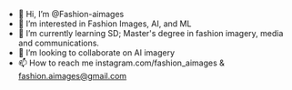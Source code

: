 - 👋 Hi, I’m @Fashion-aimages
- 👀 I’m interested in Fashion Images, AI, and ML
- 🌱 I’m currently learning SD; Master's degree in fashion imagery, media and communications.
- 💞️ I’m looking to collaborate on AI imagery
- 📫 How to reach me instagram.com/fashion_aimages & fashion.aimages@gmail.com

<!---
Fashion-aimages/Fashion-aimages is a ✨ special ✨ repository because its `README.md` (this file) appears on your GitHub profile.
You can click the Preview link to take a look at your changes.
--->
